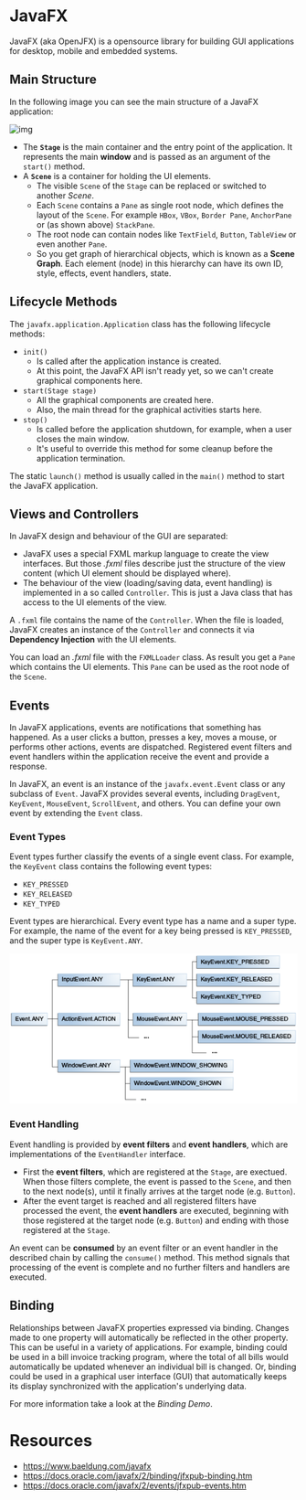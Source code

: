 # JavaFX

JavaFX (aka OpenJFX) is a opensource library for building GUI applications for desktop, mobile and embedded systems.

## Main Structure

In the following image you can see the main structure of a JavaFX application:

![img](/images/main-structure.png)

- The **`Stage`** is the main container and the entry point of the application. It represents the main **window** and is passed as an argument of the `start()` method.
- A **`Scene`** is a container for holding the UI elements.
  - The visible `Scene` of the `Stage` can be replaced or switched to another *Scene*. 
  - Each `Scene` contains a `Pane` as single root node, which defines the layout of the `Scene`. For example `HBox`, `VBox`, `Border Pane`, `AnchorPane` or (as shown above) `StackPane`.
  - The root node can contain nodes like `TextField`, `Button`, `TableView` or even another `Pane`.
  - So you get graph of hierarchical objects, which is known as a **Scene Graph**. Each element (node) in this hierarchy can have its own ID, style, effects, event handlers, state.

## Lifecycle Methods

The `javafx.application.Application` class has the following lifecycle methods:

- `init()`
  - Is called after the application instance is created. 
  - At this point, the JavaFX API isn't ready yet, so we can't create graphical components here.
- `start(Stage stage)` 
  - All the graphical components are created here. 
  - Also, the main thread for the graphical activities starts here.
- `stop()`
  - Is called before the application shutdown, for example, when a user closes the main window. 
  - It's useful to override this method for some cleanup before the application termination.

The static `launch()` method is usually called in the `main()` method to start the JavaFX application.

## Views and Controllers

In JavaFX design and behaviour of the GUI are separated:

- JavaFX uses a special FXML markup language to create the view interfaces. But those *.fxml* files describe just the structure of the view content (which UI element should be displayed where).
- The behaviour of the view (loading/saving data, event handling) is implemented in a so called `Controller`. This is just a Java class that has access to the UI elements of the view. 

A `.fxml` file contains the name of the `Controller`. When the file is loaded, JavaFX creates an instance of the `Controller` and connects it via **Dependency Injection** with the UI elements.

You can load an *.fxml* file with the `FXMLLoader` class. As result you get a `Pane`  which contains the UI elements. This `Pane` can be used as the root node of the `Scene`.

## Events

In JavaFX applications, events are notifications that something has  happened. As a user clicks a button, presses a key, moves a mouse, or  performs other actions, events are dispatched. Registered event filters  and event handlers within the application receive the event and provide a response. 

In JavaFX, an event is an instance of the `javafx.event.Event` class or any subclass of `Event`. JavaFX provides several events, including `DragEvent`, `KeyEvent`, `MouseEvent`, `ScrollEvent`, and others. You can define your own event by extending the `Event` class.

### Event Types

Event types further classify the events of a single event class. For example, the `KeyEvent` class contains the following event types:

- `KEY_PRESSED`
- `KEY_RELEASED`
- `KEY_TYPED`

Event types are hierarchical. Every event type has a name and a super type. For example, the name of the event for a key being pressed is `KEY_PRESSED`, and the super type is `KeyEvent.ANY`. 

![img](images/event_type_hierarchy.gif "Event Type Hierarchy")

### Event Handling

Event handling is provided by **event filters** and **event handlers**, which are implementations of the `EventHandler` interface.

- First the **event filters**, which are registered at the `Stage`, are exectued. When those filters complete, the event is passed to the `Scene`, and then to the next node(s), until it finally arrives at the target node (e.g. `Button`).
- After the event target is reached and all registered filters have processed the event, the **event handlers** are executed, beginning with those registered at the target node (e.g. `Button`) and ending with those registered at the `Stage`.

An event can be **consumed** by an event filter or an event handler in the described chain by calling the `consume()` method. This method signals that processing of the event is complete and no further filters and handlers are executed.

## Binding

Relationships between JavaFX properties expressed via binding. Changes made to one property will automatically be reflected in the other property. This can be useful in a  variety of applications. For example, binding could be used in a bill  invoice tracking program, where the total of all bills would automatically be updated whenever an individual bill is changed. Or, binding could be used in a graphical user interface (GUI) that  automatically keeps its display synchronized with the application's  underlying data.

For more information take a look at the *Binding Demo*.

# Resources

- https://www.baeldung.com/javafx
- https://docs.oracle.com/javafx/2/binding/jfxpub-binding.htm
- https://docs.oracle.com/javafx/2/events/jfxpub-events.htm



